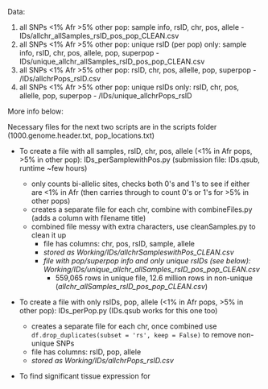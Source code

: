 Data:
1. all SNPs <1% Afr >5% other pop: sample info, rsID, chr, pos, allele - IDs/allchr_allSamples_rsID_pos_pop_CLEAN.csv
2. all SNPs <1% Afr >5% other pop: unique rsID (per pop) only: sample info, rsID, chr, pos, allele, pop, superpop - IDs/unique_allchr_allSamples_rsID_pos_pop_CLEAN.csv
3. all SNPs <1% Afr >5% other pop: rsID, chr, pos, allelle, pop, superpop - /IDs/allchrPops_rsID.csv
4. all SNPs <1% Afr >5% other pop: unique rsIDs only: rsID, chr, pos, allelle, pop, superpop - /IDs/unique_allchrPops_rsID


More info below:



Necessary files for the next two scripts are in the scripts folder (1000.genome.header.txt, pop_locations.txt)

* To create a file with all samples, rsID, chr, pos, allele (<1% in Afr pops, >5% in other pop): IDs_perSamplewithPos.py (submission file: IDs.qsub, runtime ~few hours)
  * only counts bi-allelic sites, checks both 0's and 1's to see if either are <1% in Afr (then carries through to count 0's or 1's for >5% in other pops)
  * creates a separate file for each chr, combine with combineFiles.py (adds a column with filename title)
  * combined file messy with extra characters, use cleanSamples.py to clean it up 
      * file has columns: chr, pos, rsID, sample, allele
      * *stored as Working/IDs/allchrSampleswithPos_CLEAN.csv*
      * *file with pop/superpop info and only unique rsIDs (see below): Working/IDs/unique_allchr_allSamples_rsID_pos_pop_CLEAN.csv*
        * 559,065 rows in unique file, 12.6 million rows in non-unique (*allchr_allSamples_rsID_pos_pop_CLEAN.csv*)
      
* To create a file with only rsIDs, pop, allele (<1% in Afr pops, >5% in other pop): IDs_perPop.py (IDs.qsub works for this one too)
  * creates a separate file for each chr, once combined use `df.drop_duplicates(subset = 'rs', keep = False)` to remove non-unique SNPs
  * file has columns: rsID, pop, allele
  * *stored as Working/IDs/allchrPops_rsID.csv*
  
* To find significant tissue expression for 

